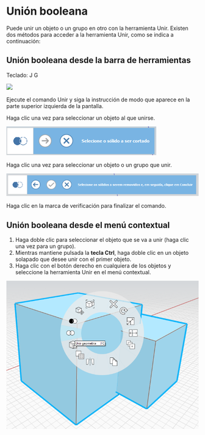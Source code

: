 # Unión booleana

Puede unir un objeto o un grupo en otro con la herramienta Unir. Existen dos métodos para acceder a la herramienta Unir, como se indica a continuación:

## Unión booleana desde la barra de herramientas

Teclado: J G

![](../.gitbook/assets/boolean\_join.png)

Ejecute el comando Unir y siga la instrucción de modo que aparece en la parte superior izquierda de la pantalla.

Haga clic una vez para seleccionar un objeto al que unirse.

![](<../.gitbook/assets/cut_mode01 (1).png>)

Haga clic una vez para seleccionar un objeto o un grupo que unir.

![](<../.gitbook/assets/cut_mode02 (1).png>)

Haga clic en la marca de verificación para finalizar el comando.

## Unión booleana desde el menú contextual

1. Haga doble clic para seleccionar el objeto que se va a unir (haga clic una vez para un grupo).
2. Mientras mantiene pulsada la **tecla Ctrl**, haga doble clic en un objeto solapado que desee unir con el primer objeto.
3. Haga clic con el botón derecho en cualquiera de los objetos y seleccione la herramienta Unir en el menú contextual.

![](<../.gitbook/assets/join tool.png>)
